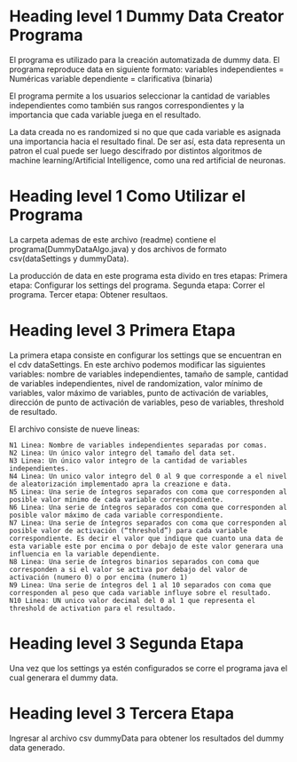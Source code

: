 # Heading level 1 Dummy Data Creator Programa

El programa es utilizado para la creación automatizada de dummy data. El programa reproduce data en siguiente formato:
	variables independientes = Numéricas
	variable dependiente = clarificativa (binaria)

El programa permite a los usuarios seleccionar la cantidad de variables independientes como también sus rangos correspondientes y la importancia que cada variable juega en el resultado.

La data creada no es randomized si no que que cada variable es asignada una importancia hacia el resultado final. De ser así, esta data representa un patron el cual puede ser luego descifrado por distintos algoritmos de machine learning/Artificial Intelligence, como una red artificial de neuronas.   

# Heading level 1 Como Utilizar el Programa

La carpeta ademas de este archivo (readme) contiene el programa(DummyDataAlgo.java) y dos archivos de formato csv(dataSettings y dummyData).

La producción de data en este programa esta divido en tres etapas:
	Primera etapa: Configurar los settings del programa.
	Segunda etapa:  Correr el programa.
	Tercer etapa:  Obtener resultaos.


# Heading level 3 Primera Etapa

La primera etapa consiste en configurar los settings que se encuentran en el cdv dataSettings. En este archivo podemos modificar las siguientes variables: nombre de variables independientes, tamaño de sample, cantidad de variables independientes, nivel de randomization, valor mínimo de variables, valor máximo de variables, punto de activación de variables, dirección de punto de activación de variables, peso de variables, threshold de resultado.

El archivo consiste de nueve lineas:

	N1 Linea: Nombre de variables independientes separadas por comas.
	N2 Linea: Un único valor integro del tamaño del data set.
	N3 Linea: Un único valor integro de la cantidad de variables independientes.
	N4 Linea: Un unico valor integro del 0 al 9 que corresponde a el nivel de aleatorización implementado apra la creazione e data.
	N5 Linea: Una serie de íntegros separados con coma que corresponden al posible valor mínimo de cada variable correspondiente.
	N6 Linea: Una serie de íntegros separados con coma que corresponden al posible valor máximo de cada variable correspondiente.
	N7 Linea: Una serie de íntegros separados con coma que corresponden al posible valor de activación (“threshold”) para cada variable correspondiente. Es decir el valor que indique que cuanto una data de esta variable este por encima o por debajo de este valor generara una influencia en la variable dependiente.
	N8 Linea: Una serie de íntegros binarios separados con coma que corresponden a si el valor se activa por debajo del valor de activación (numero 0) o por encima (numero 1)
	N9 Linea: Una serie de íntegros del 1 al 10 separados con coma que corresponden al peso que cada variable influye sobre el resultado.
	N10 Linea: UN unico valor decimal del 0 al 1 que representa el threshold de activation para el resultado.

# Heading level 3 Segunda Etapa

Una vez que los settings ya estén configurados se corre el programa java el cual generara el dummy data.

# Heading level 3 Tercera Etapa

Ingresar al archivo csv dummyData para obtener los resultados del dummy data generado. 
